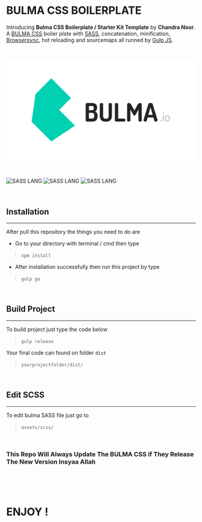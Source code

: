 # BULMA CSS BOILERPLATE
Introducing **Bulma CSS Boilerplate / Starter Kit Template** by **Chandra Noor**. A [BULMA CSS](https://www.bulma.io) boiler plate with [SASS](https://sass-lang.com/), concatenation, minification, [Browsersync](https://browsersync.io/), hot reloading and sourcemaps all runned by [Gulp JS](https://gulpjs.com/).

<br>

![BULMA CSS](https://raw.githubusercontent.com/jgthms/bulma/master/docs/images/bulma-banner.png "BULMA CSS Boilerplate")

<br>

![SASS LANG](https://user-images.githubusercontent.com/10498583/31125541-e2a732e6-a848-11e7-959d-7d7b0c138124.jpg "BULMA CSS BOILERPLATE SASS")
![SASS LANG](https://user-images.githubusercontent.com/10498583/31125542-e2a78b88-a848-11e7-8ac5-c396f46e811f.jpg "BULMA CSS BOILERPLATE SASS")
![SASS LANG](https://user-images.githubusercontent.com/10498583/31125540-e2a6eed0-a848-11e7-817a-69c5619f772a.jpg "BULMA CSS BOILERPLATE SASS")

<br>

## Installation
---
After pull this repository the things you need to do are

- Go to your directory with terminal / cmd then type
> `npm install `
- After installation successfully then run this project by type
> `gulp go`

<br>

## Build Project
---
To build project just type the code below
> `gulp release`

Your final code can found on folder `dist`
> `yourprojectfolder/dist/`

<br>

## Edit SCSS
---
To edit bulma SASS file just go to
> `assets/scss/`

<br>

### This Repo Will Always Update The BULMA CSS if They Release The New Version Insyaa Allah

<br>
<br>
<br>

# ENJOY !